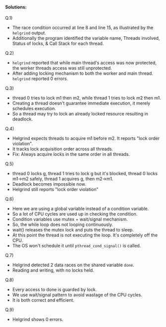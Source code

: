  #### Solutions:

Q.1) 
- The race condition occurred at line 8 and line 15, as illustrated by the `helgrind` output. 
- Additionally the program identified the variable name, Threads involved, Status of locks, & Call Stack for each thread. 

Q.2)
- `helgrind` reported that while main thread's access was now protected, the worker threads access was still unprotected. 
- After adding locking mechanism to both the worker and main thread. `helgrind` reported 0 errors. 

Q.3)
- thread 0 tries to lock m1 then m2, while thread 1 tries to lock m2 then m1. 
- Creating a thread doesn't guarantee immediate execution, it merely schedules execution. 
- So a thread may try to lock an already locked resource resulting in deadlock. 

Q.4)
- Helgrind expects threads to acquire m1 before m2. It reports "lock order violation".
- It tracks lock acquisition order across all threads. 
- Fix: Always acquire locks in the same order in all threads. 

Q.5)
- thread 0 locks g, thread 1 tries to lock g but it's blocked, thread 0 locks m1->m2 safely, thread 1 acquires g, then m2->m1.
- Deadlock becomes impossible now. 
- Helgrind still reports "lock order violation"

Q.6)
- Here we are using a global variable instead of a condition variable. 
- So a lot of CPU cycles are used up in checking the condition. 
- Condition variables use mutex + wait/signal mechanism.
- So, the while loop does not looping continuously. 
- wait() releases the mutex lock and puts the thread to sleep. 
- At this point the thread is not executing the loop. It's completely off the CPU. 
- The OS won't schedule it until `pthread_cond_signal()` is called. 

Q.7)
- Helgrind detected 2 data races on the shared variable `done`.
- Reading and writing, with no locks held. 

Q.8)
- Every access to done is guarded by lock. 
- We use wait/signal pattern to avoid wastage of the CPU cycles. 
- It is both correct and efficient. 

Q.9)
- Helgrind shows 0 errors. 
